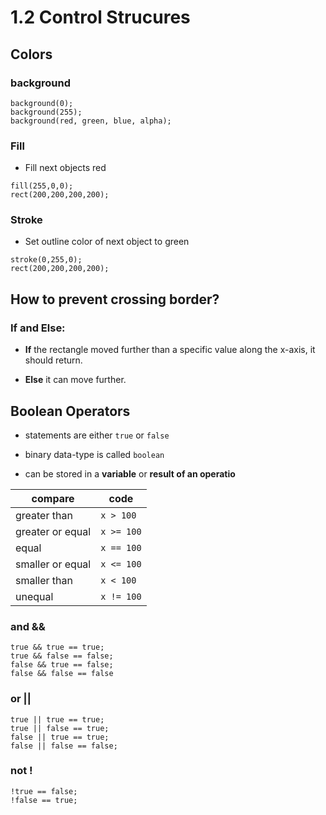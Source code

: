 # 1.2 Control Strucures

## Colors

### background

```processing
background(0);
background(255);
background(red, green, blue, alpha);
```

### Fill

- Fill next objects red

```processing
fill(255,0,0);
rect(200,200,200,200);
```

### Stroke

- Set outline color of next object to green

```processing
stroke(0,255,0);
rect(200,200,200,200);
```

## How to prevent crossing border?

### If and Else:

- **If** the rectangle moved further than a specific value along the x-axis, it should return.

- **Else** it can move further.

## Boolean Operators

- statements are either `true` or `false`

- binary data-type is called `boolean`

- can be stored in a  **variable** or **result of an operatio**

| compare          | code       |
| ---------------- | ---------- |
| greater than     | `x > 100`  |
| greater or equal | `x >= 100` |
| equal            | `x == 100` |
| smaller or equal | `x <= 100` |
| smaller than     | `x < 100`  |
| unequal          | `x != 100` |

### and &&

```processing
true && true == true;
true && false == false;
false && true == false;
false && false == false
```

### or ||

```processing
true || true == true;
true || false == true;
false || true == true;
false || false == false;
```

### not !

```processing
!true == false;
!false == true;
```

